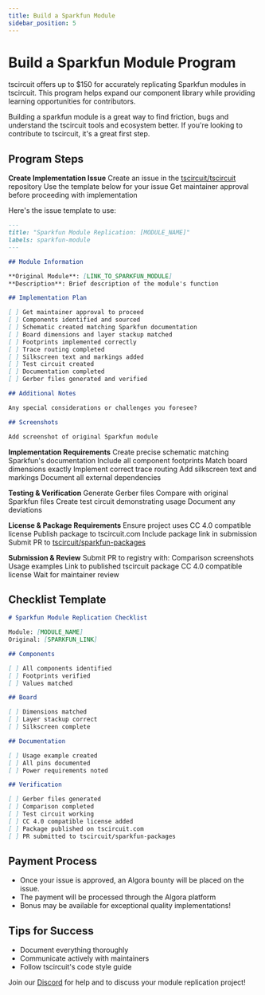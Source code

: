 ```yaml
---
title: Build a Sparkfun Module
sidebar_position: 5
---
```


# Build a Sparkfun Module Program

tscircuit offers up to $150 for accurately replicating Sparkfun modules in tscircuit. This program helps expand our component library while providing learning opportunities for contributors.

Building a sparkfun module is a great way to find friction, bugs and understand the tscircuit
tools and ecosystem better. If you're looking to contribute to tscircuit, it's a great first
step.

## Program Steps

**Create Implementation Issue**
Create an issue in the [tscircuit/tscircuit](https://github.com/tscircuit/tscircuit) repository
Use the template below for your issue
Get maintainer approval before proceeding with implementation

Here's the issue template to use:

```markdown
---
title: "Sparkfun Module Replication: [MODULE_NAME]"
labels: sparkfun-module
---

## Module Information

**Original Module**: [LINK_TO_SPARKFUN_MODULE]
**Description**: Brief description of the module's function

## Implementation Plan

[ ] Get maintainer approval to proceed
[ ] Components identified and sourced
[ ] Schematic created matching Sparkfun documentation
[ ] Board dimensions and layer stackup matched
[ ] Footprints implemented correctly
[ ] Trace routing completed
[ ] Silkscreen text and markings added
[ ] Test circuit created
[ ] Documentation completed
[ ] Gerber files generated and verified

## Additional Notes

Any special considerations or challenges you foresee?

## Screenshots

Add screenshot of original Sparkfun module
```

**Implementation Requirements**
Create precise schematic matching Sparkfun's documentation
Include all component footprints
Match board dimensions exactly
Implement correct trace routing
Add silkscreen text and markings
Document all external dependencies

**Testing & Verification**
Generate Gerber files
Compare with original Sparkfun files
Create test circuit demonstrating usage
Document any deviations

**License & Package Requirements**
Ensure project uses CC 4.0 compatible license
Publish package to tscircuit.com
Include package link in submission
Submit PR to [tscircuit/sparkfun-packages](https://github.com/tscircuit/sparkfun-packages)

**Submission & Review**
Submit PR to registry with:
Comparison screenshots
Usage examples
Link to published tscircuit package
CC 4.0 compatible license
Wait for maintainer review

## Checklist Template

```markdown
# Sparkfun Module Replication Checklist

Module: [MODULE_NAME]
Original: [SPARKFUN_LINK]

## Components

[ ] All components identified
[ ] Footprints verified
[ ] Values matched

## Board

[ ] Dimensions matched
[ ] Layer stackup correct
[ ] Silkscreen complete

## Documentation

[ ] Usage example created
[ ] All pins documented
[ ] Power requirements noted

## Verification

[ ] Gerber files generated
[ ] Comparison completed
[ ] Test circuit working
[ ] CC 4.0 compatible license added
[ ] Package published on tscircuit.com
[ ] PR submitted to tscircuit/sparkfun-packages
```

## Payment Process

- Once your issue is approved, an Algora bounty will be placed on the issue.
- The payment will be processed through the Algora platform
- Bonus may be available for exceptional quality implementations!

## Tips for Success

- Document everything thoroughly
- Communicate actively with maintainers
- Follow tscircuit's code style guide

Join our [Discord](https://tscircuit.com/join) for help and to discuss your module replication project!
